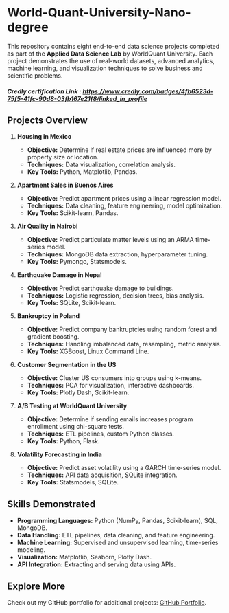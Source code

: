 # World-Quant-University-Nano-degree

This repository contains eight end-to-end data science projects completed as part of the **Applied Data Science Lab** by WorldQuant University. Each project demonstrates the use of real-world datasets, advanced analytics, machine learning, and visualization techniques to solve business and scientific problems.

##### Credly certification Link : https://www.credly.com/badges/4fb6523d-75f5-41fc-90d8-03fb167e21f8/linked_in_profile

## Projects Overview

1. **Housing in Mexico**  
   - **Objective:** Determine if real estate prices are influenced more by property size or location.  
   - **Techniques:** Data visualization, correlation analysis.  
   - **Key Tools:** Python, Matplotlib, Pandas.  

2. **Apartment Sales in Buenos Aires**  
   - **Objective:** Predict apartment prices using a linear regression model.  
   - **Techniques:** Data cleaning, feature engineering, model optimization.  
   - **Key Tools:** Scikit-learn, Pandas.  

3. **Air Quality in Nairobi**  
   - **Objective:** Predict particulate matter levels using an ARMA time-series model.  
   - **Techniques:** MongoDB data extraction, hyperparameter tuning.  
   - **Key Tools:** Pymongo, Statsmodels.  

4. **Earthquake Damage in Nepal**  
   - **Objective:** Predict earthquake damage to buildings.  
   - **Techniques:** Logistic regression, decision trees, bias analysis.  
   - **Key Tools:** SQLite, Scikit-learn.  

5. **Bankruptcy in Poland**  
   - **Objective:** Predict company bankruptcies using random forest and gradient boosting.  
   - **Techniques:** Handling imbalanced data, resampling, metric analysis.  
   - **Key Tools:** XGBoost, Linux Command Line.  

6. **Customer Segmentation in the US**  
   - **Objective:** Cluster US consumers into groups using k-means.  
   - **Techniques:** PCA for visualization, interactive dashboards.  
   - **Key Tools:** Plotly Dash, Scikit-learn.  

7. **A/B Testing at WorldQuant University**  
   - **Objective:** Determine if sending emails increases program enrollment using chi-square tests.  
   - **Techniques:** ETL pipelines, custom Python classes.  
   - **Key Tools:** Python, Flask.  

8. **Volatility Forecasting in India**  
   - **Objective:** Predict asset volatility using a GARCH time-series model.  
   - **Techniques:** API data acquisition, SQLite integration.  
   - **Key Tools:** Statsmodels, SQLite.

## Skills Demonstrated
- **Programming Languages:** Python (NumPy, Pandas, Scikit-learn), SQL, MongoDB.  
- **Data Handling:** ETL pipelines, data cleaning, and feature engineering.  
- **Machine Learning:** Supervised and unsupervised learning, time-series modeling.  
- **Visualization:** Matplotlib, Seaborn, Plotly Dash.  
- **API Integration:** Extracting and serving data using APIs.  

## Explore More
Check out my GitHub portfolio for additional projects: [GitHub Portfolio](https://github.com/AnnaNyamoita).

